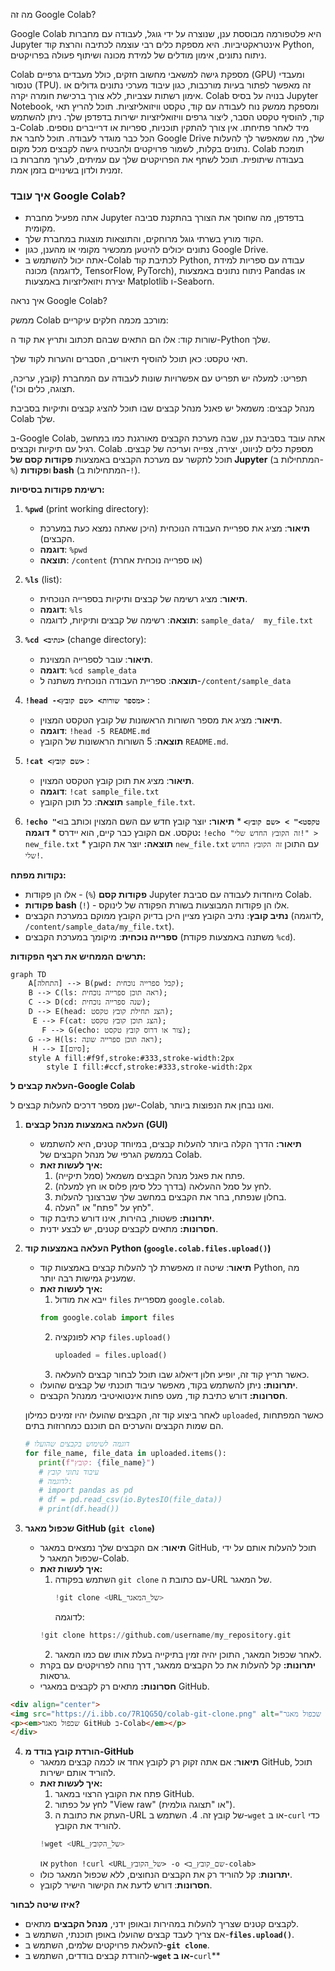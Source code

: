 מה זה Google Colab?

Google Colab היא פלטפורמה מבוססת ענן, שנוצרה על ידי גוגל, לעבודה עם מחברות Jupyter אינטראקטיביות.
היא מספקת כלים רבי עוצמה לכתיבה והרצת קוד Python, ניתוח נתונים, אימון מודלים של למידת מכונה ושיתוף פעולה בפרויקטים.

Colab מספקת גישה למשאבי מחשוב חזקים, כולל מעבדים גרפיים (GPU) ומעבדי טנסור (TPU).
זה מאפשר לפתור בעיות מורכבות, כגון עיבוד מערכי נתונים גדולים או אימון רשתות עצביות, ללא צורך ברכישת חומרה יקרה. Colab בנויה על בסיס Jupyter Notebook, ומספקת ממשק נוח לעבודה עם קוד, טקסט וויזואליזציות. תוכל להריץ תאי קוד, להוסיף טקסט הסבר, ליצור גרפים וויזואליזציות ישירות בדפדפן שלך. ניתן להשתמש ב-Colab מיד לאחר פתיחתו. אין צורך להתקין תוכניות, ספריות או דרייברים נוספים. הכל כבר מוגדר לעבודה. תוכל לחבר את Google Drive שלך, מה שמאפשר לך להעלות נתונים בקלות, לשמור פרויקטים ולהבטיח גישה לקבצים מכל מקום. Colab תומכת בעבודה שיתופית. תוכל לשתף את הפרויקטים שלך עם עמיתים, לערוך מחברות בו זמנית ולדון בשינויים בזמן אמת.



### איך עובד Google Colab?
- אתה מפעיל מחברת Jupyter בדפדפן, מה שחוסך את הצורך בהתקנת סביבה מקומית.
- הקוד מורץ בשרתי גוגל מרוחקים, והתוצאות מוצגות במחברת שלך.
- נתונים יכולים להיטען ממכשיר מקומי או מהענן, כגון Google Drive.
- אתה יכול להשתמש ב-Colab לכתיבת קוד Python, עבודה עם ספריות למידת מכונה (לדוגמה, TensorFlow, PyTorch), ניתוח נתונים באמצעות Pandas או יצירת ויזואליזציות באמצעות Matplotlib ו-Seaborn.



איך נראה Google Colab?


ממשק Colab מורכב מכמה חלקים עיקריים:

שורות קוד: אלו הם התאים שבהם תכתוב ותריץ את קוד ה-Python שלך.

תאי טקסט: כאן תוכל להוסיף תיאורים, הסברים והערות לקוד שלך.

תפריט: למעלה יש תפריט עם אפשרויות שונות לעבודה עם המחברת (קובץ, עריכה, תצוגה, כלים וכו').

מנהל קבצים: משמאל יש פאנל מנהל קבצים שבו תוכל להציג קבצים ותיקיות בסביבת Colab שלך.



ב-Google Colab, אתה עובד בסביבת ענן,
שבה מערכת הקבצים מאורגנת כמו במחשב רגיל עם תיקיות וקבצים.
Colab מספקת כלים לניווט, יצירה, צפייה ועריכה של קבצים.
תוכל לתקשר עם מערכת הקבצים באמצעות **פקודות קסם של Jupyter** (המתחילות ב-`%`)
ו**פקודות bash** (המתחילות ב-`!`).

**רשימת פקודות בסיסיות:**

1.  **`%pwd`** (print working directory):
    *   **תיאור**: מציג את ספריית העבודה הנוכחית (היכן שאתה נמצא כעת במערכת הקבצים).
    *   **דוגמה**: `%pwd`
    *   **תוצאה**: `/content` (או ספרייה נוכחית אחרת)

2.  **`%ls`** (list):
    *   **תיאור**: מציג רשימה של קבצים ותיקיות בספרייה הנוכחית.
    *   **דוגמה**: `%ls`
    *   **תוצאה**: רשימה של קבצים ותיקיות, לדוגמה: `sample_data/  my_file.txt`

3.  **`%cd <נתיב>`** (change directory):
    *   **תיאור**: עובר לספרייה המצוינת.
    *   **דוגמה**: `%cd sample_data`
    *   **תוצאה**: ספריית העבודה הנוכחית משתנה ל-`/content/sample_data`

4.  **`!head -<מספר שורות> <שם קובץ>`** :
    *   **תיאור**: מציג את מספר השורות הראשונות של קובץ הטקסט המצוין.
    *   **דוגמה**: `!head -5 README.md`
    *   **תוצאה**: 5 השורות הראשונות של הקובץ `README.md`.

5.  **`!cat <שם קובץ>`** :
    *   **תיאור**: מציג את תוכן קובץ הטקסט המצוין.
    *   **דוגמה**: `!cat sample_file.txt`
    *   **תוצאה**: כל תוכן הקובץ `sample_file.txt`.

6.   **`!echo "<טקסט>" > <שם קובץ>`**
    *   **תיאור:** יוצר קובץ חדש עם השם המצוין וכותב בו טקסט. אם הקובץ כבר קיים, הוא יידרס
    *   **דוגמה:** `!echo "זה הקובץ החדש שלי!" > new_file.txt`
    *   **תוצאה:** יוצר את הקובץ `new_file.txt` עם התוכן `זה הקובץ החדש שלי!`. 

**נקודות מפתח:**

*   **פקודות קסם** (`%`) - אלו הן פקודות Jupyter מיוחדות לעבודה עם סביבת Colab.
*   **פקודות bash** (`!`) - אלו הן פקודות המבוצעות בשורת הפקודה של לינוקס.
*   **נתיב קובץ**: נתיב הקובץ מציין היכן בדיוק הקובץ ממוקם במערכת הקבצים (לדוגמה, `/content/sample_data/my_file.txt`).
*   **ספרייה נוכחית**: מיקומך במערכת הקבצים (משתנה באמצעות פקודת `%cd`).

**תרשים הממחיש את רצף הפקודות:**

```mermaid
graph TD
    A[התחלה] --> B(pwd: קבל ספרייה נוכחית);
    B --> C(ls: ראה תוכן ספרייה נוכחית);
    C --> D(cd: שנה ספרייה נוכחית);
    D --> E(head: הצג תחילת קובץ טקסט);
     E --> F(cat: הצג תוכן קובץ טקסט);
       F --> G(echo: צור או דרוס קובץ טקסט);
    G --> H(ls: ראה תוכן ספרייה שונה);
     H --> I[סיום];
    style A fill:#f9f,stroke:#333,stroke-width:2px
        style I fill:#ccf,stroke:#333,stroke-width:2px

```

**העלאת קבצים ל-Google Colab**

ישנן מספר דרכים להעלות קבצים ל-Colab, ואנו נבחן את הנפוצות ביותר.

1.  **העלאה באמצעות מנהל קבצים (GUI)**
    *   **תיאור:** הדרך הקלה ביותר להעלות קבצים, במיוחד קטנים, היא להשתמש בממשק הגרפי של מנהל הקבצים של Colab.
    *   **איך לעשות זאת:**
        1.  פתח את פאנל מנהל הקבצים משמאל (סמל תיקייה).
        2.  לחץ על סמל ההעלאה (בדרך כלל סימן פלוס או חץ למעלה).
        3.  בחלון שנפתח, בחר את הקבצים במחשב שלך שברצונך להעלות.
        4.  לחץ על "פתח" או "העלה".
    *   **יתרונות:** פשטות, בהירות, אינו דורש כתיבת קוד.
    *   **חסרונות:** מתאים לקבצים קטנים, יש לבצע ידנית.



2.  **העלאה באמצעות קוד Python (`google.colab.files.upload()`)**
    *   **תיאור**: שיטה זו מאפשרת לך להעלות קבצים באמצעות קוד Python, מה שמעניק גמישות רבה יותר.
    *   **איך לעשות זאת:**
        1.  ייבא את מודול `files` מספריית `google.colab`.
           ```python
           from google.colab import files
           ```
        2.  קרא לפונקציה `files.upload()`
             ```python
             uploaded = files.upload()
             ```
        3.  כאשר תריץ קוד זה, יופיע חלון דיאלוג שבו תוכל לבחור קבצים להעלאה.
    *   **יתרונות:** ניתן להשתמש בקוד, מאפשר עיבוד תוכנתי של קבצים שהועלו.
    *   **חסרונות:** דורש כתיבת קוד, מעט פחות אינטואיטיבי ממנהל הקבצים.

    לאחר ביצוע קוד זה, הקבצים שהועלו יהיו זמינים כמילון `uploaded`, כאשר המפתחות הם שמות הקבצים והערכים הם תוכנם כמחרוזות בתים.
    ```python
    # דוגמה לשימוש בקבצים שהועלו
    for file_name, file_data in uploaded.items():
       print(f"קובץ: {file_name}")
       # עיבוד נתוני קובץ
       # לדוגמה:
       # import pandas as pd
       # df = pd.read_csv(io.BytesIO(file_data))
       # print(df.head())
    ```


3.  **שכפול מאגר GitHub (`git clone`)**
    *   **תיאור**: אם הקבצים שלך נמצאים במאגר GitHub, תוכל להעלות אותם על ידי שכפול המאגר ל-Colab.
    *   **איך לעשות זאת:**
        1.  השתמש בפקודה `git clone` עם כתובת ה-URL של המאגר.
            ```python
            !git clone <URL_של_המאגר>
            ```
            לדוגמה:
           ```python
           !git clone https://github.com/username/my_repository.git
           ```
        2. לאחר שכפול המאגר, התוכן יהיה זמין בתיקייה בעלת אותו שם כמו המאגר.
    *   **יתרונות:** קל להעלות את כל הקבצים ממאגר, דרך נוחה לפרויקטים עם בקרת גרסאות.
    *   **חסרונות:** מתאים רק לקבצים במאגרי GitHub.


   ```html
<div align="center">
  <img src="https://i.ibb.co/7R1QG5Q/colab-git-clone.png" alt="שכפול מאגר GitHub ב-Colab" width="600" >
  <p><em>שכפול מאגר GitHub ב-Colab</em></p>
</div>
```

4.  **הורדת קובץ בודד מ-GitHub**
     *   **תיאור**: אם אתה זקוק רק לקובץ אחד או לכמה קבצים ממאגר GitHub, תוכל להוריד אותם ישירות.
     *   **איך לעשות זאת:**
         1.  פתח את הקובץ הרצוי במאגר GitHub.
         2.  לחץ על כפתור "View raw" (או "תצוגה גולמית").
         3.  העתק את כתובת ה-URL של קובץ זה.
        4.  השתמש ב-`wget` או ב-`curl` כדי להוריד את הקובץ.
            ```python
            !wget <URL_של_הקובץ>
            ```
           או
             ```python
            !curl <URL_של_הקובץ> -o <שם_קובץ_ב-colab>
             ```
    *   **יתרונות**: קל להוריד רק את הקבצים הנחוצים, ללא שכפול המאגר כולו.
    *   **חסרונות**: דורש לדעת את הקישור הישיר לקובץ.


**איזו שיטה לבחור?**

*   לקבצים קטנים שצריך להעלות במהירות ובאופן ידני, **מנהל הקבצים** מתאים.
*   אם צריך לעבד קבצים שהועלו באופן תוכנתי, השתמש ב-**`files.upload()`**.
*   להעלאת פרויקטים שלמים, השתמש ב-**`git clone`**.
*  להורדת קבצים בודדים, השתמש ב-**`wget` או ב-**`curl`**
